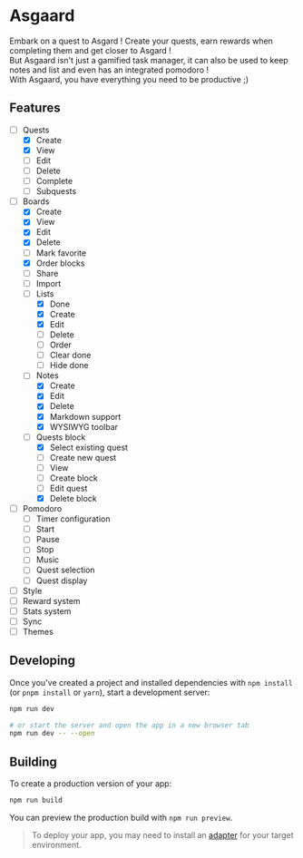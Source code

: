 # Asgaard

Embark on a quest to Asgard ! Create your quests, earn rewards when completing them and get closer to Asgard !  
But Asgaard isn't just a gamified task manager, it can also be used to keep notes and list and even has an integrated pomodoro !  
With Asgaard, you have everything you need to be productive ;)

## Features

- [ ] Quests
  - [x] Create
  - [x] View
  - [ ] Edit
  - [ ] Delete
  - [ ] Complete
  - [ ] Subquests
- [ ] Boards
  - [x] Create
  - [x] View
  - [x] Edit
  - [x] Delete
  - [ ] Mark favorite
  - [x] Order blocks
  - [ ] Share
  - [ ] Import
  - [ ] Lists
    - [x] Done
    - [x] Create
    - [x] Edit
    - [ ] Delete
    - [ ] Order
    - [ ] Clear done
    - [ ] Hide done
  - [ ] Notes
    - [x] Create
    - [x] Edit
    - [x] Delete
    - [x] Markdown support
    - [x] WYSIWYG toolbar
  - [ ] Quests block
    - [x] Select existing quest
    - [ ] Create new quest
    - [ ] View
    - [ ] Create block
    - [ ] Edit quest
    - [x] Delete block
- [ ] Pomodoro
  - [ ] Timer configuration
  - [ ] Start
  - [ ] Pause
  - [ ] Stop
  - [ ] Music
  - [ ] Quest selection
  - [ ] Quest display
- [ ] Style
- [ ] Reward system
- [ ] Stats system
- [ ] Sync
- [ ] Themes

## Developing

Once you've created a project and installed dependencies with `npm install` (or `pnpm install` or `yarn`), start a development server:

```bash
npm run dev

# or start the server and open the app in a new browser tab
npm run dev -- --open
```

## Building

To create a production version of your app:

```bash
npm run build
```

You can preview the production build with `npm run preview`.

> To deploy your app, you may need to install an [adapter](https://svelte.dev/docs/kit/adapters) for your target environment.
